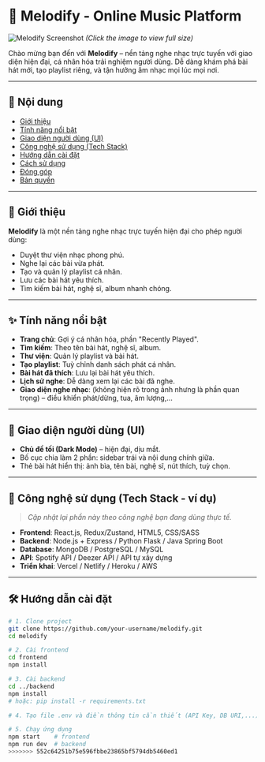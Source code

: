 
# 🎵 Melodify - Online Music Platform

![Melodify Screenshot](https://github.com/user-attachments/assets/35b1c383-ecdc-4831-9432-4fbed0cd4a69) 
*(Click the image to view full size)*

Chào mừng bạn đến với **Melodify** – nền tảng nghe nhạc trực tuyến với giao diện hiện đại, cá nhân hóa trải nghiệm người dùng. Dễ dàng khám phá bài hát mới, tạo playlist riêng, và tận hưởng âm nhạc mọi lúc mọi nơi.

---

## 📖 Nội dung
- [Giới thiệu](#giới-thiệu)
- [Tính năng nổi bật](#tính-năng-nổi-bật)
- [Giao diện người dùng (UI)](#giao-diện-người-dùng-ui)
- [Công nghệ sử dụng (Tech Stack)](#công-nghệ-sử-dụng-tech-stack)
- [Hướng dẫn cài đặt](#hướng-dẫn-cài-đặt)
- [Cách sử dụng](#cách-sử-dụng)
- [Đóng góp](#đóng-góp)
- [Bản quyền](#bản-quyền)

---

## 🚀 Giới thiệu
**Melodify** là một nền tảng nghe nhạc trực tuyến hiện đại cho phép người dùng:
- Duyệt thư viện nhạc phong phú.
- Nghe lại các bài vừa phát.
- Tạo và quản lý playlist cá nhân.
- Lưu các bài hát yêu thích.
- Tìm kiếm bài hát, nghệ sĩ, album nhanh chóng.

---

## ✨ Tính năng nổi bật
- **Trang chủ**: Gợi ý cá nhân hóa, phần "Recently Played".
- **Tìm kiếm**: Theo tên bài hát, nghệ sĩ, album.
- **Thư viện**: Quản lý playlist và bài hát.
- **Tạo playlist**: Tuỳ chỉnh danh sách phát cá nhân.
- **Bài hát đã thích**: Lưu lại bài hát yêu thích.
- **Lịch sử nghe**: Dễ dàng xem lại các bài đã nghe.
- **Giao diện nghe nhạc**: (không hiện rõ trong ảnh nhưng là phần quan trọng) – điều khiển phát/dừng, tua, âm lượng,...

---

## 🎨 Giao diện người dùng (UI)
- **Chủ đề tối (Dark Mode)** – hiện đại, dịu mắt.
- Bố cục chia làm 2 phần: sidebar trái và nội dung chính giữa.
- Thẻ bài hát hiển thị: ảnh bìa, tên bài, nghệ sĩ, nút thích, tuỳ chọn.

---

## 🧰 Công nghệ sử dụng (Tech Stack - ví dụ)
> *Cập nhật lại phần này theo công nghệ bạn đang dùng thực tế.*

- **Frontend**: React.js, Redux/Zustand, HTML5, CSS/SASS
- **Backend**: Node.js + Express / Python Flask / Java Spring Boot
- **Database**: MongoDB / PostgreSQL / MySQL
- **API**: Spotify API / Deezer API / API tự xây dựng
- **Triển khai**: Vercel / Netlify / Heroku / AWS

---

## 🛠️ Hướng dẫn cài đặt
```bash
# 1. Clone project
git clone https://github.com/your-username/melodify.git
cd melodify

# 2. Cài frontend
cd frontend
npm install

# 3. Cài backend
cd ../backend
npm install
# hoặc: pip install -r requirements.txt

# 4. Tạo file .env và điền thông tin cần thiết (API Key, DB URI,...)

# 5. Chạy ứng dụng
npm start    # frontend
npm run dev  # backend
>>>>>>> 552c64251b75e596fbbe23865bf5794db5460ed1

